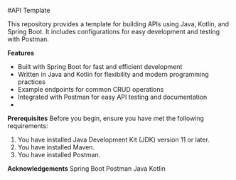 #API Template

This repository provides a template for building APIs using Java, Kotlin, and Spring Boot. It includes configurations for easy development and testing with Postman.

**Features**
- Built with Spring Boot for fast and efficient development
- Written in Java and Kotlin for flexibility and modern programming practices
- Example endpoints for common CRUD operations
- Integrated with Postman for easy API testing and documentation
- 
**Prerequisites**
Before you begin, ensure you have met the following requirements:

1. You have installed Java Development Kit (JDK) version 11 or later.
2. You have installed Maven.
3. You have installed Postman.

**Acknowledgements**
Spring Boot
Postman
Java
Kotlin
